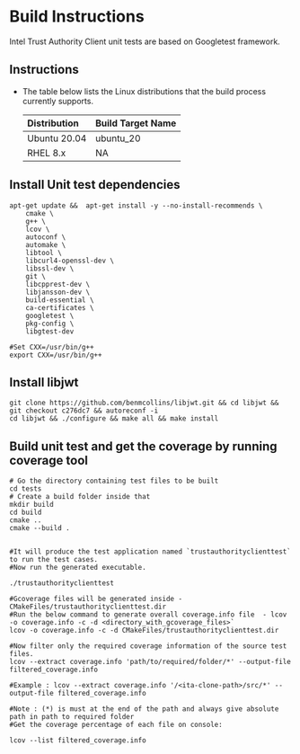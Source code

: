 # Build Instructions
Intel Trust Authority Client unit tests are based on Googletest framework.  

## Instructions
- The table below lists the Linux distributions that the build process currently supports.

    |Distribution	|Build Target Name	|
    |:------------------|:----------------------|
    |Ubuntu 20.04	| ubuntu_20	   	|
    |RHEL 8.x	 	| NA			|

## Install Unit test dependencies

```shell
apt-get update &&  apt-get install -y --no-install-recommends \
    cmake \
    g++ \
    lcov \
    autoconf \
    automake \
    libtool \
    libcurl4-openssl-dev \
    libssl-dev \
    git \
    libcpprest-dev \
    libjansson-dev \ 
    build-essential \ 
    ca-certificates \
    googletest \
    pkg-config \
    libgtest-dev

#Set CXX=/usr/bin/g++
export CXX=/usr/bin/g++
```

## Install libjwt 
```shell
git clone https://github.com/benmcollins/libjwt.git && cd libjwt && git checkout c276dc7 && autoreconf -i  
cd libjwt && ./configure && make all && make install  
```

## Build unit test and get the coverage by running coverage tool

```shell
# Go the directory containing test files to be built
cd tests
# Create a build folder inside that
mkdir build
cd build  
cmake ..  
cmake --build .  


#It will produce the test application named `trustauthorityclienttest` to run the test cases.
#Now run the generated executable. 

./trustauthorityclienttest

#Gcoverage files will be generated inside - CMakeFiles/trustauthorityclienttest.dir
#Run the below command to generate overall coverage.info file  - lcov -o coverage.info -c -d <directory_with_gcoverage_files>`  
lcov -o coverage.info -c -d CMakeFiles/trustauthorityclienttest.dir

#Now filter only the required coverage information of the source test files. 
lcov --extract coverage.info 'path/to/required/folder/*' --output-file filtered_coverage.info

#Example : lcov --extract coverage.info '/<ita-clone-path>/src/*' --output-file filtered_coverage.info

#Note : (*) is must at the end of the path and always give absolute path in path to required folder
#Get the coverage percentage of each file on console: 

lcov --list filtered_coverage.info
```
